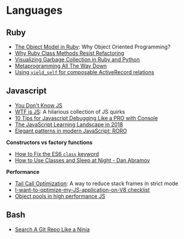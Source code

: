 # Languages

## Ruby

+ [The Object Model in Ruby](https://launchschool.com/books/oo_ruby/read/the_object_model): Why Object Oriented Programming?
+ [Why Ruby Class Methods Resist Refactoring](https://codeclimate.com/blog/why-ruby-class-methods-resist-refactoring/)
+ [Visualizing Garbage Collection in Ruby and Python](http://patshaughnessy.net/2013/10/24/visualizing-garbage-collection-in-ruby-and-python)
+ [Metaprogramming All The Way Down](http://danieljamescolson.com/blog/meta-factory)
+ [Using `yield_self` for composable ActiveRecord relations](https://robots.thoughtbot.com/using-yieldself-for-composable-activerecord-relations)

## Javascript

+ [You Don't Know JS](https://github.com/getify/You-Dont-Know-JS)
+ [WTF is JS](https://github.com/denysdovhan/wtfjs#call-call-call): A hilarious collection of JS quirks
+ [10 Tips for Javascript Debugging Like a PRO with Console](https://medium.com/appsflyer/10-tips-for-javascript-debugging-like-a-pro-with-console-7140027eb5f6)
+ [The JavaScript Learning Landscape in 2018](https://css-tricks.com/javascript-learning-landscape-2018/)
+ [Elegant patterns in modern JavaScript: RORO](https://www.codementor.io/billsourour897/elegant-patterns-in-modern-javascript-roro-hn217atuu)

**Constructors vs factory functions**

+ [How to Fix the ES6 `class` keyword](https://medium.com/javascript-scene/how-to-fix-the-es6-class-keyword-2d42bb3f4caf)
+ [How to Use Classes and Sleep at Night - Dan Abramov](https://medium.com/@dan_abramov/how-to-use-classes-and-sleep-at-night-9af8de78ccb4)

**Performance**

+ [Tail Call Optimization](http://2ality.com/2015/06/tail-call-optimization.html): A way to reduce stack frames in strict mode
+ [I-want-to-optimize-my-JS-application-on-V8 checklist](http://mrale.ph/blog/2011/12/18/v8-optimization-checklist.html)
+ [Object pools in high performance JS](https://stackoverflow.com/a/23180342/6114747)

## Bash

+ [Search A Git Repo Like a Ninja](http://travisjeffery.com/b/2012/02/search-a-git-repo-like-a-ninja/)
